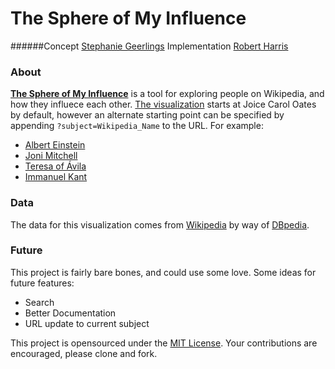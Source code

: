 # The Sphere of My Influence
######Concept [Stephanie Geerlings](https://twitter.com/geerlinger) Implementation [Robert Harris](https://twitter.com/trebor)


### About
[**The Sphere of My Influence**](http://treboresque.github.io/tsomi/) is a tool for exploring people on Wikipedia, and how they influece each other.  [The visualization](http://treboresque.github.io/tsomi/) starts at Joice Carol Oates by default, however an alternate starting point can be specified by appending `?subject=Wikipedia_Name` to the URL.  For example:

  - [Albert Einstein](http://treboresque.github.io/tsomi?subject=Albert_Einstein)
  - [Joni Mitchell](http://treboresque.github.io/tsomi?subject=Joni_Mitchell)
  - [Teresa of Ávila](http://treboresque.github.io/tsomi?subject=Teresa_of_Ávila)
  - [Immanuel Kant](http://treboresque.github.io/tsomi?subject=Immanuel_Kant)

### Data
The data for this visualization comes from [Wikipedia](http://wikipedia.org) by way of [DBpedia](http://dbpedia.org).

### Future
This project is fairly bare bones, and could use some love.  Some ideas for future features:

  - Search
  - Better Documentation
  - URL update to current subject

This project is opensourced under the [MIT License](http://opensource.org/licenses/MIT).  Your contributions are encouraged, please clone and fork.
